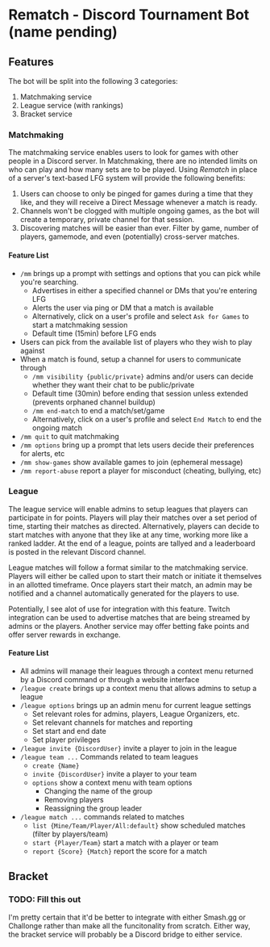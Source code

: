 # Rematch - Discord Tournament Bot (name pending)

## Features
The bot will be split into the following 3 categories:
1. Matchmaking service
1. League service (with rankings) <!-- It'll be like a "Cup" or "League", where multiple games are played across a long period of time. -->
1. Bracket service

### Matchmaking
The matchmaking service enables users to look for games with other people in a Discord server.
In Matchmaking, there are no intended limits on who can play and how many sets are to be played.
Using *Rematch* in place of a server's text-based LFG system will provide the following benefits:

1. Users can choose to only be pinged for games during a time that they like, and they will receive a Direct Message whenever a match is ready.
1. Channels won't be clogged with multiple ongoing games, as the bot will create a temporary, private channel for that session.
1. Discovering matches will be easier than ever. Filter by game, number of players, gamemode, and even (potentially) cross-server matches.

#### Feature List
- `/mm` brings up a prompt with settings and options that you can pick while you're searching.
  - Advertises in either a specified channel or DMs that you're entering LFG
  - Alerts the user via ping or DM that a match is available
  - Alternatively, click on a user's profile and select `Ask for Games` to start a matchmaking session
  - Default time (15min) before LFG ends
- Users can pick from the available list of players who they wish to play against
- When a match is found, setup a channel for users to communicate through
  - `/mm visibility {public/private}` admins and/or users can decide whether they want their chat to be public/private
  - Default time (30min) before ending that session unless extended (prevents orphaned channel buildup)
  - `/mm end-match` to end a match/set/game 
  - Alternatively, click on a user's profile and select `End Match` to end the ongoing match
- `/mm quit` to quit matchmaking
- `/mm options` bring up a prompt that lets users decide their preferences for alerts, etc
- `/mm show-games` show available games to join (ephemeral message)
- `/mm report-abuse` report a player for misconduct (cheating, bullying, etc)

### League
The league service will enable admins to setup leagues that players can participate in for points. 
Players will play their matches over a set period of time, starting their matches as directed.
Alternatively, players can decide to start matches with anyone that they like at any time, working more like a ranked ladder.
At the end of a league, points are tallyed and a leaderboard is posted in the relevant Discord channel.

League matches will follow a format similar to the matchmaking service.
Players will either be called upon to start their match or initiate it themselves in an allotted timeframe.
Once players start their match, an admin may be notified and a channel automatically generated for the players to use.

Potentially, I see alot of use for integration with this feature.
Twitch integration can be used to advertise matches that are being streamed by admins or the players.
Another service may offer betting fake points and offer server rewards in exchange.

#### Feature List
- All admins will manage their leagues through a context menu returned by a Discord command or through a website interface
- `/league create` brings up a context menu that allows admins to setup a league 
- `/league options` brings up an admin menu for current league settings
  - Set relevant roles for admins, players, League Organizers, etc.
  - Set relevant channels for matches and reporting
  - Set start and end date
  - Set player privileges
- `/league invite {DiscordUser}` invite a player to join in the league
- `/league team ...` Commands related to team leagues
  - `create {Name}`
  - `invite {DiscordUser}` invite a player to your team
  - `options` show a context menu with team options
    - Changing the name of the group
    - Removing players
    - Reassigning the group leader
- `/league match ...` commands related to matches
  - `list {Mine/Team/Player/All:default}` show scheduled matches (filter by players/team)
  - `start {Player/Team}` start a match with a player or team
  - `report {Score} {Match}` report the score for a match

## Bracket
### TODO: Fill this out
I'm pretty certain that it'd be better to integrate with either Smash.gg or Challonge rather than make all the funcitonality from scratch. Either way, the bracket service will probably be a Discord bridge to either service.
